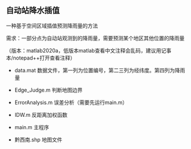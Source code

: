 ## 自动站降水插值

一种基于空间区域插值预测降雨量的方法

需求：一部分点为自动站观测到的降雨量，需要预测某个地区其他位置的降雨量

（版本：matlab2020a，低版本matlab查看中文注释会乱码，建议用记事本/notepad++打开查看注释）

- data.mat  数据文件，第一列为位置编号，第二三列为经纬度。第四列为降雨量

- Edge_Judge.m  判断地图边界
- ErrorAnalysis.m  误差分析（需要先运行main.m）
- IDW.m  反距离加权函数
- main.m 主程序
- 黔西南.shp 地图文件